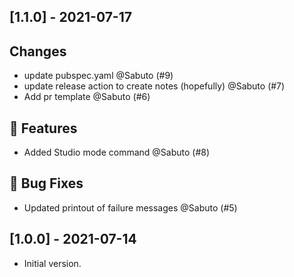 ## [1.1.0] - 2021-07-17

## Changes

- update pubspec.yaml @Sabuto (#9)
- update release action to create notes (hopefully) @Sabuto (#7)
- Add pr template @Sabuto (#6)

## 🚀 Features

- Added Studio mode command @Sabuto (#8)

## 🐛 Bug Fixes

- Updated printout of failure messages @Sabuto (#5)


## [1.0.0] - 2021-07-14

- Initial version.
